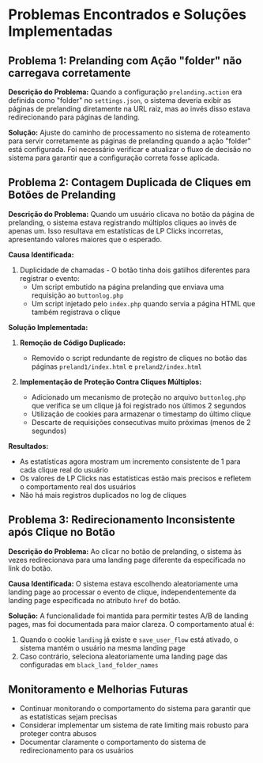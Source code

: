 # Problemas Encontrados e Soluções Implementadas

## Problema 1: Prelanding com Ação "folder" não carregava corretamente

**Descrição do Problema:** Quando a configuração `prelanding.action` era
definida como "folder" no `settings.json`, o sistema deveria exibir as páginas
de prelanding diretamente na URL raiz, mas ao invés disso estava redirecionando
para páginas de landing.

**Solução:** Ajuste do caminho de processamento no sistema de roteamento para
servir corretamente as páginas de prelanding quando a ação "folder" está
configurada. Foi necessário verificar e atualizar o fluxo de decisão no sistema
para garantir que a configuração correta fosse aplicada.

## Problema 2: Contagem Duplicada de Cliques em Botões de Prelanding

**Descrição do Problema:** Quando um usuário clicava no botão da página de
prelanding, o sistema estava registrando múltiplos cliques ao invés de apenas
um. Isso resultava em estatísticas de LP Clicks incorretas, apresentando valores
maiores que o esperado.

**Causa Identificada:**

1. Duplicidade de chamadas - O botão tinha dois gatilhos diferentes para
   registrar o evento:
   - Um script embutido na página prelanding que enviava uma requisição ao
     `buttonlog.php`
   - Um script injetado pelo `index.php` quando servia a página HTML que também
     registrava o clique

**Solução Implementada:**

1. **Remoção de Código Duplicado:**
   - Removido o script redundante de registro de cliques no botão das páginas
     `preland1/index.html` e `preland2/index.html`

2. **Implementação de Proteção Contra Cliques Múltiplos:**
   - Adicionado um mecanismo de proteção no arquivo `buttonlog.php` que verifica
     se um clique já foi registrado nos últimos 2 segundos
   - Utilização de cookies para armazenar o timestamp do último clique
   - Descarte de requisições consecutivas muito próximas (menos de 2 segundos)

**Resultados:**

- As estatísticas agora mostram um incremento consistente de 1 para cada clique
  real do usuário
- Os valores de LP Clicks nas estatísticas estão mais precisos e refletem o
  comportamento real dos usuários
- Não há mais registros duplicados no log de cliques

## Problema 3: Redirecionamento Inconsistente após Clique no Botão

**Descrição do Problema:** Ao clicar no botão de prelanding, o sistema às vezes
redirecionava para uma landing page diferente da especificada no link do botão.

**Causa Identificada:** O sistema estava escolhendo aleatoriamente uma landing
page ao processar o evento de clique, independentemente da landing page
especificada no atributo `href` do botão.

**Solução:** A funcionalidade foi mantida para permitir testes A/B de landing
pages, mas foi documentada para maior clareza. O comportamento atual é:

1. Quando o cookie `landing` já existe e `save_user_flow` está ativado, o
   sistema mantém o usuário na mesma landing page
2. Caso contrário, seleciona aleatoriamente uma landing page das configuradas em
   `black_land_folder_names`

## Monitoramento e Melhorias Futuras

- Continuar monitorando o comportamento do sistema para garantir que as
  estatísticas sejam precisas
- Considerar implementar um sistema de rate limiting mais robusto para proteger
  contra abusos
- Documentar claramente o comportamento do sistema de redirecionamento para os
  usuários
